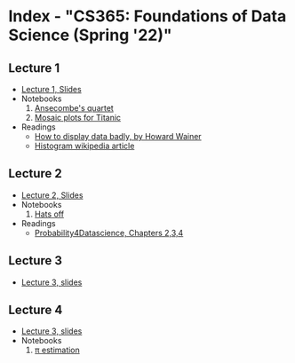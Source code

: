 # Index - "CS365: Foundations of Data Science (Spring '22)"

## Lecture 1 

- [Lecture 1, Slides](https://docs.google.com/presentation/d/1BFKBjyYwd0OkdS3y7mFqXDRaycPN8jRuVIua6fb_nXc/edit?usp=sharing)
- Notebooks
	1.  [Ansecombe's quartet](https://github.com/tsourolampis/cs365-spring22/blob/main/Ansecombe%20Quartet.ipynb)
	2.  [Mosaic plots for Titanic](https://github.com/tsourolampis/cs365-spring22/blob/main/Titanic.ipynb)
- Readings
	* [How to display data badly, by Howard Wainer](https://github.com/tsourolampis/cs365-spring22/blob/main/readings/wainer-vis.pdf) 
	* [Histogram wikipedia article](https://en.wikipedia.org/wiki/Histogram)


## Lecture 2 

- [Lecture 2, Slides](https://docs.google.com/presentation/d/1TcfhqpGd4LNaeoy9xEXrqxsiGS2cEnzrRQuoFzQ5OZM/edit?usp=sharing)
- Notebooks
	1.  [Hats off](https://github.com/tsourolampis/cs365-spring22/blob/main/Hats%20off.ipynb)
- Readings
	* [Probability4Datascience, Chapters 2,3,4](https://probability4datascience.com/)

## Lecture 3 

- [Lecture 3, slides](https://docs.google.com/presentation/d/1YH6_02bhIDGcVmQYg0kXXM4kzlbly0A0AFMz0qC-30k/edit?usp=sharing)

## Lecture 4 

- [Lecture 3, slides](https://docs.google.com/presentation/d/1PURWJ8rXfV8-DmMK8QyMqh5E5EVSJJLL9MhimHllCuk/edit?usp=sharing)
- Notebooks 
	1. [π estimation](https://github.com/tsourolampis/cs365-spring22/blob/main/WLLN%20for%20estimating%20%CF%80.ipynb)
